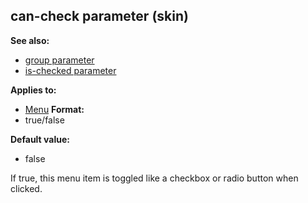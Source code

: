 ## can-check parameter (skin)
**See also:**
*   [group parameter](/ref/%7Bskin%7D/param/group.md) 
*   [is-checked parameter](/ref/%7Bskin%7D/param/is-checked.md) 
<!-- -->
**Applies to:**
*   [Menu](/ref/%7Bskin%7D/control/menu.md) <!-- -->
**Format:**
*   true/false
<!-- -->
**Default value:**
*   false


If true, this menu item is toggled like a checkbox or radio
button when clicked.